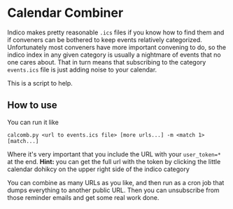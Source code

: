 Calendar Combiner
=================

Indico makes pretty reasonable `.ics` files if you know how to find
them and if conveners can be bothered to keep events relatively
categorized. Unfortunately most conveners have more important
convening to do, so the indico index in any given category is usually
a nightmare of events that no one cares about. That in turn means that
subscribing to the category `events.ics` file is just adding noise to
your calendar.

This is a script to help.

How to use
----------

You can run it like

```
calcomb.py <url to events.ics file> [more urls...] -m <match 1> [match...]
```

Where it's very important that you include the URL with your
`user_token=*` at the end. **Hint:** you can get the full url with the
token by clicking the little calendar dohikcy on the upper right side
of the indico category

You can combine as many URLs as you like, and then run as a cron job
that dumps everything to another public URL. Then you can unsubscribe
from those reminder emails and get some real work done.
